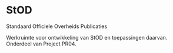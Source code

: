 # StOD
Standaard Officiele Overheids Publicaties

Werkruimte voor ontwikkeling van StOD en toepassingen daarvan.
Onderdeel van Project PR04.

